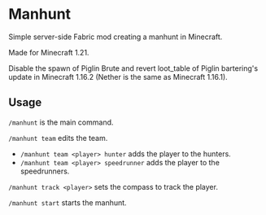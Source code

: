 # Manhunt

Simple server-side Fabric mod creating a manhunt in Minecraft.

Made for Minecraft 1.21.

Disable the spawn of Piglin Brute and revert loot_table of Piglin bartering's update in Minecraft 1.16.2 (Nether is the
same as Minecraft 1.16.1). 

## Usage

`/manhunt` is the main command.

`/manhunt team` edits the team.
- `/manhunt team <player> hunter` adds the player to the hunters.
- `/manhunt team <player> speedrunner` adds the player to the speedrunners.

`/manhunt track <player>` sets the compass to track the player.

`/manhunt start` starts the manhunt.
